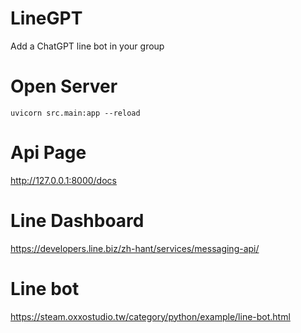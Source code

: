 # LineGPT
Add a ChatGPT line bot in your group 

# Open Server
```
uvicorn src.main:app --reload
```

# Api Page
http://127.0.0.1:8000/docs

# Line Dashboard
https://developers.line.biz/zh-hant/services/messaging-api/

# Line bot
https://steam.oxxostudio.tw/category/python/example/line-bot.html